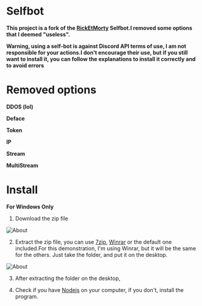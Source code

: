 # Selfbot
**This project is a fork of the [RickEtMorty](https://github.com/punchnox/rick-et-morty) Selfbot.I removed some options that I deemed "useless".**

**Warning, using a self-bot is against Discord API terms of use, I am not responsible for your actions.I don't encourage their use, but if you still want to install it, you can follow the explanations to install it correctly and to avoid errors**
# Removed options
**DDOS (lol)**

**Deface**

**Token**

**IP**

**Stream**

**MultiStream**
# Install
**For Windows Only**
1) Download the zip file

![About](https://i.postimg.cc/VLGL3QHr/Screenshot-2020-07-28-Anti-D0xx-rick-et-mortyr.png)

2) Extract the zip file, you can use [7zip](https://www.7-zip.org), [Winrar](https://www.win-rar.com/start.html?&L=10) or the default one included.For this demonstration, I'm using Winrar, but it will be the same for the others. Just take the folder, and put it on the desktop.

![About](https://i.postimg.cc/Z5hkxPqc/Capture.png)

3) After extracting the folder on the desktop, 

4) Check if you have [Nodejs](https://www.nodejs.org) on your computer, if you don't, install the program.








